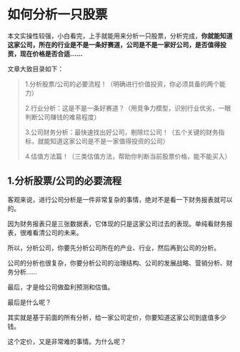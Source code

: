 # 如何分析一只股票

本文实操性较强，小白看完，上手就能用来分析一只股票，分析完成，**你就能知道这家公司，所在的行业是不是一条好赛道，公司是不是一家好公司，是否值得投资，现在价格是否合适……**

文章大致目录如下：

> 1.分析股票/公司的必要流程！（明确进行价值投资，你必须具备的两个能力）   
>
> 2.行业分析：这是不是一条好赛道？（用竞争力模型，识别行业优劣，一眼判断公司赚钱的难易程度）   
>
> 3.公司财务分析：最快速找出好公司，剔除烂公司！（五个关键的财务指标，就能知道这家公司是不是一家值得投资的公司）   
>
> 4.估值方法篇！（三类估值方法，帮助你判断当前股票价格，能不能买入）

## 1.分析股票/公司的必要流程

客观来说，进行公司分析是一件非常复杂的事情，绝对不是看一下财务报表就可以的。

因为财务报表只是三张数据表，它体现的只是这家公司过去的表现。单纯看财务报表，很难看清公司的未来。

所以，分析公司，你要先分析公司所在的产业、行业，然后再到公司的分析。

公司的分析也很复杂，你要分析公司的治理结构、公司的发展战略、营销分析、财务分析……

最后，才是给公司做盈利预测和估值。

最后是什么呢？

其实就是基于前面的所有分析，给一家公司定价，你要知道这家公司到底值多少钱。

这个定价，又是非常难的事情。为什么呢？

